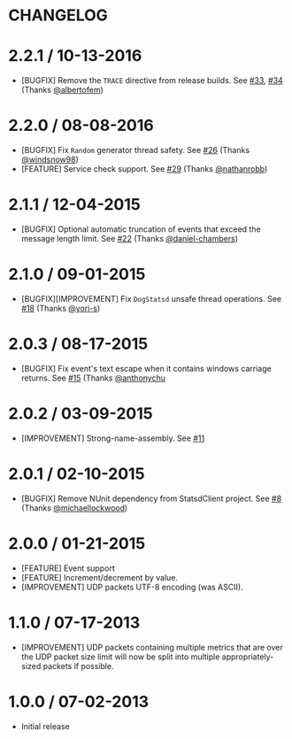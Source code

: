 CHANGELOG
=========

# 2.2.1 / 10-13-2016
* [BUGFIX] Remove the `TRACE` directive from release builds. See [#33][], [#34][] (Thanks [@albertofem][])

# 2.2.0 / 08-08-2016
* [BUGFIX] Fix `Random` generator thread safety. See [#26][] (Thanks [@windsnow98][])
* [FEATURE] Service check support. See [#29][] (Thanks [@nathanrobb][])

#  2.1.1 / 12-04-2015
* [BUGFIX] Optional automatic truncation of events that exceed the message length limit. See [#22][] (Thanks [@daniel-chambers][])

#  2.1.0 / 09-01-2015
* [BUGFIX][IMPROVEMENT] Fix `DogStatsd` unsafe thread operations. See [#18][] (Thanks [@yori-s][])

#  2.0.3 / 08-17-2015
* [BUGFIX] Fix event's text escape when it contains windows carriage returns. See [#15][] (Thanks [@anthonychu][]

# 2.0.2 / 03-09-2015
* [IMPROVEMENT] Strong-name-assembly. See [#11][]

# 2.0.1 / 02-10-2015
* [BUGFIX] Remove NUnit dependency from StatsdClient project. See [#8][] (Thanks [@michaellockwood][])

# 2.0.0 / 01-21-2015
* [FEATURE] Event support
* [FEATURE] Increment/decrement by value.
* [IMPROVEMENT] UDP packets UTF-8 encoding (was ASCII).

# 1.1.0 / 07-17-2013
* [IMPROVEMENT] UDP packets containing multiple metrics that are over the UDP packet size limit will now be split into multiple appropriately-sized packets if possible.

# 1.0.0 / 07-02-2013
* Initial release

<!--- The following link definition list is generated by PimpMyChangelog --->
[#8]: https://github.com/DataDog/dogstatsd-csharp-client/issues/8
[#11]: https://github.com/DataDog/dogstatsd-csharp-client/issues/11
[#15]: https://github.com/DataDog/dogstatsd-csharp-client/issues/15
[#18]: https://github.com/DataDog/dogstatsd-csharp-client/issues/18
[#22]: https://github.com/DataDog/dogstatsd-csharp-client/issues/22
[#26]: https://github.com/DataDog/dogstatsd-csharp-client/issues/26
[#29]: https://github.com/DataDog/dogstatsd-csharp-client/issues/29
[#33]: https://github.com/DataDog/dogstatsd-csharp-client/issues/33
[#34]: https://github.com/DataDog/dogstatsd-csharp-client/issues/34
[@albertofem]: https://github.com/albertofem
[@anthonychu]: https://github.com/anthonychu
[@daniel-chambers]: https://github.com/daniel-chambers
[@michaellockwood]: https://github.com/michaellockwood
[@nathanrobb]: https://github.com/nathanrobb
[@windsnow98]: https://github.com/windsnow98
[@yori-s]: https://github.com/yori-s
